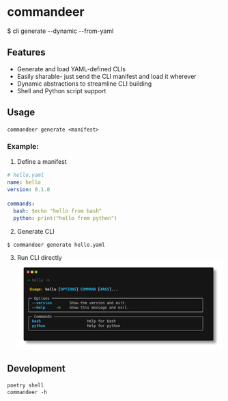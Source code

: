 # commandeer
$ cli generate --dynamic --from-yaml

## Features
* Generate and load YAML-defined CLIs
* Easily sharable- just send the CLI manifest and load it wherever
* Dynamic abstractions to streamline CLI building
* Shell and Python script support


## Usage
`commandeer generate <manifest>`

### Example:

1. Define a manifest
```yaml
# hello.yaml
name: hello
version: 0.1.0

commands:
  bash: $echo "hello from bash"
  python: print("hello from python")
```

2. Generate CLI
```
$ commandeer generate hello.yaml
```

3. Run CLI directly
![hello-demo](docs/images/hello.png)


## Development
```
poetry shell
commandeer -h
```
